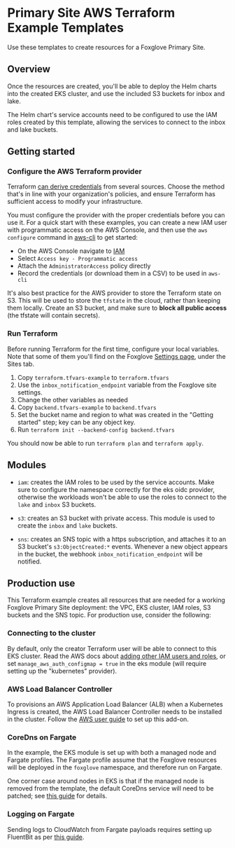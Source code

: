 # Primary Site AWS Terraform Example Templates

Use these templates to create resources for a Foxglove Primary Site.

## Overview

Once the resources are created, you'll be able to deploy the Helm charts into the created
EKS cluster, and use the included S3 buckets for inbox and lake.

The Helm chart's service accounts need to be configured to use the IAM roles created by
this template, allowing the services to connect to the inbox and lake buckets.

## Getting started

### Configure the AWS Terraform provider

Terraform [can derive credentials](https://registry.terraform.io/providers/hashicorp/aws/latest/docs)
from several sources. Choose the method that's in line with your organization's policies, and ensure
Terraform has sufficient access to modify your infrastructure.

You must configure the provider with the proper credentials before you can use it. For a quick start
with these examples, you can create a new IAM user with programmatic access on the AWS Console, and
then use the `aws configure` command in [aws-cli](https://registry.terraform.io/providers/hashicorp/aws/latest/docs)
to get started:

- On the AWS Console navigate to [IAM](https://us-east-1.console.aws.amazon.com/iamv2/home)
- Select `Access key - Programmatic access`
- Attach the `AdministratorAccess` policy directly
- Record the credentials (or download them in a CSV) to be used in `aws-cli`

It's also best practice for the AWS provider to store the Terraform state on S3. This will be used
to store the `tfstate` in the cloud, rather than keeping them locally. Create an S3 bucket, and make
sure to **block all public access** (the tfstate will contain secrets).

### Run Terraform

Before running Terraform for the first time, configure your local variables. Note that some
of them you'll find on the Foxglove [Settings page](https://app.foxglove.dev/~/settings/sites),
under the Sites tab.

1. Copy `terraform.tfvars-example` to `terraform.tfvars`
2. Use the `inbox_notification_endpoint` variable from the Foxglove site settings.
3. Change the other variables as needed
4. Copy `backend.tfvars-example` to `backend.tfvars`
5. Set the bucket name and region to what was created in the "Getting started" step; key can
   be any object key.
6. Run `terraform init --backend-config backend.tfvars`

You should now be able to run `terraform plan` and `terraform apply`.

## Modules

- `iam`: creates the IAM roles to be used by the service accounts. Make sure to configure
  the namespace correctly for the eks oidc provider, otherwise the workloads won't be able
  to use the roles to connect to the `lake` and `inbox` S3 buckets.

- `s3`: creates an S3 bucket with private access. This module is used to create the `inbox` and
  `lake` buckets.

- `sns`: creates an SNS topic with a https subscription, and attaches it to an S3 bucket's
  `s3:ObjectCreated:*` events. Whenever a new object appears in the bucket, the webhook
  `inbox_notification_endpoint` will be notified.

## Production use

This Terraform example creates all resources that are needed for a working Foxglove Primary
Site deployment: the VPC, EKS cluster, IAM roles, S3 buckets and the SNS topic. For production
use, consider the following:

### Connecting to the cluster

By default, only the creator Terraform user will be able to connect to this EKS cluster.
Read the AWS docs about [adding other IAM users and roles](https://docs.aws.amazon.com/eks/latest/userguide/add-user-role.html),
or set `manage_aws_auth_configmap = true` in the eks module (will require setting up the
"kubernetes" provider).

### AWS Load Balancer Controller

To provisions an AWS Application Load Balancer (ALB) when a Kubernetes Ingress is created,
the AWS Load Balancer Controller needs to be installed in the cluster. Follow the
[AWS user guide](https://docs.aws.amazon.com/eks/latest/userguide/aws-load-balancer-controller.html)
to set up this add-on.

### CoreDns on Fargate

In the example, the EKS module is set up with both a managed node and Fargate profiles.
The Fargate profile assume that the Foxglove resources will be deployed in the `foxglove`
namespace, and therefore run on Fargate.

One corner case around nodes in EKS is that if the managed node is removed from the template,
the default CoreDns service will need to be patched; see [this guide](https://docs.aws.amazon.com/prescriptive-guidance/latest/patterns/deploy-coredns-on-amazon-eks-with-fargate-automatically-using-terraform-and-python.html) for details.

### Logging on Fargate

Sending logs to CloudWatch from Fargate payloads requires setting up FluentBit as per
[this guide](https://docs.aws.amazon.com/eks/latest/userguide/fargate-logging.html).
